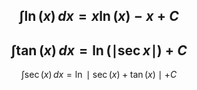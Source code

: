 
$$
\int \ln(x) \, dx =x\ln(x)-x +C
$$
---
$$
\int \tan(x) \, dx =\ln (\mid \sec x\mid) + C
$$
---
$$
\int \sec (x) \, dx = \ln \mid \sec (x)+\tan(x) \mid +C
$$
